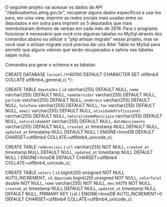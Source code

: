 
O seguinte projeto vai acessar os dados da API "/dadosabertos.almg.gov.br", recuperar alguns dados específicos e usá-los para, em uma view, imprimir as redes sociais mais usadas entre os deputados e em outra para imprimir os 5 deputados que mais reembolsaram dinheiro de verbas em cada mês de 2019. Para o programa funcionar é necessário que você crie algumas tabelas no MySql através dos comandos abaixo ou utilizar o "php artisan migrate" nesse projeto, mas se você usar o artisan migrate você precisa dar uns Alter Table no MySql para permitir que alguns valores que serão recuperados e salvos nas tabelas sejam nulos. 

Comandos pra gerar o schema e as tabelas: 

CREATE DATABASE `laravel` /*!40100 DEFAULT CHARACTER SET utf8mb4 COLLATE utf8mb4_general_ci */;

CREATE TABLE `deputados` (
  `id` varchar(255) DEFAULT NULL,
  `nome` varchar(255) DEFAULT NULL,
  `nomeServidor` varchar(255) DEFAULT NULL,
  `partido` varchar(255) DEFAULT NULL,
  `endereco` varchar(255) DEFAULT NULL,
  `telefone` varchar(255) DEFAULT NULL,
  `fax` varchar(255) DEFAULT NULL,
  `email` varchar(255) DEFAULT NULL,
  `atividadeProfissional` varchar(255) DEFAULT NULL,
  `naturalidadeMunicipio` varchar(255) DEFAULT NULL,
  `naturalidadeUf` varchar(255) DEFAULT NULL,
  `dataNascimento` varchar(255) DEFAULT NULL,
  `created_at` timestamp NULL DEFAULT NULL,
  `updated_at` timestamp NULL DEFAULT NULL
) ENGINE=InnoDB DEFAULT CHARSET=utf8mb4 COLLATE=utf8mb4_unicode_ci;

CREATE TABLE `redesociais` (
  `url` varchar(255) NOT NULL,
  `created_at` timestamp NULL DEFAULT NULL,
  `updated_at` timestamp NULL DEFAULT NULL
) ENGINE=InnoDB DEFAULT CHARSET=utf8mb4 COLLATE=utf8mb4_unicode_ci;

CREATE TABLE `valors` (
  `id` bigint(20) unsigned NOT NULL AUTO_INCREMENT,
  `id_deputado` bigint(20) unsigned NOT NULL,
  `valorTotal` double NOT NULL,
  `nome` varchar(255) NOT NULL,
  `mes` int(11) NOT NULL,
  `created_at` timestamp NULL DEFAULT NULL,
  `updated_at` timestamp NULL DEFAULT NULL,
  PRIMARY KEY (`id`)
) ENGINE=InnoDB AUTO_INCREMENT=0 DEFAULT CHARSET=utf8mb4 COLLATE=utf8mb4_unicode_ci;